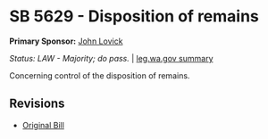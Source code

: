 # SB 5629 - Disposition of remains
**Primary Sponsor:** [John Lovick](/person/leg/john.lovick.md)

*Status: LAW - Majority; do pass.* | [leg.wa.gov summary](https://app.leg.wa.gov/billsummary?BillNumber=5629&Year=2021)

Concerning control of the disposition of remains.

## Revisions
* [Original Bill](1/)